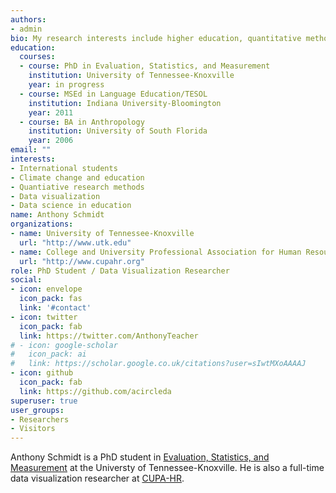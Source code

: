 ```yaml
---
authors:
- admin
bio: My research interests include higher education, quantitative methods, and data visualization.
education:
  courses:
  - course: PhD in Evaluation, Statistics, and Measurement
    institution: University of Tennessee-Knoxville
    year: in progress
  - course: MSEd in Language Education/TESOL
    institution: Indiana University-Bloomington
    year: 2011
  - course: BA in Anthropology
    institution: University of South Florida
    year: 2006
email: ""
interests:
- International students
- Climate change and education
- Quantiative research methods
- Data visualization
- Data science in education
name: Anthony Schmidt
organizations:
- name: University of Tennessee-Knoxville
  url: "http://www.utk.edu"
- name: College and University Professional Association for Human Resources (CUPA-HR)
  url: "http://www.cupahr.org"
role: PhD Student / Data Visualization Researcher
social:
- icon: envelope
  icon_pack: fas
  link: '#contact'
- icon: twitter
  icon_pack: fab
  link: https://twitter.com/AnthonyTeacher
# - icon: google-scholar
#   icon_pack: ai
#   link: https://scholar.google.co.uk/citations?user=sIwtMXoAAAAJ
- icon: github
  icon_pack: fab
  link: https://github.com/acircleda
superuser: true
user_groups:
- Researchers
- Visitors
---
```


Anthony Schmidt is a PhD student in [Evaluation, Statistics, and Measurement](https://epc.utk.edu/evaluation-statistics-measurement/) at the Universty of Tennessee-Knoxville. He is also a full-time data visualization researcher at [CUPA-HR](http://www.cupahr.org/). 
